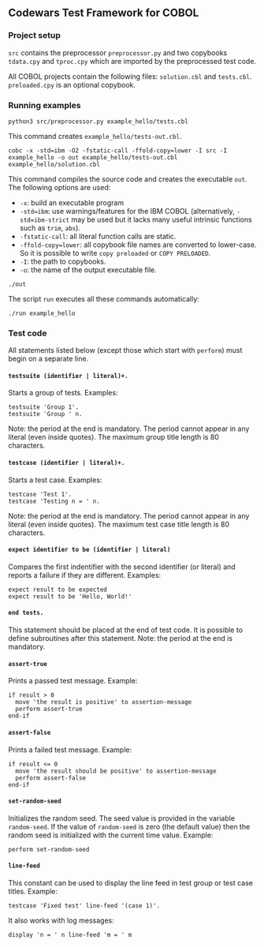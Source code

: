 ## Codewars Test Framework for COBOL

### Project setup

`src` contains the preprocessor `preprocessor.py` and two copybooks `tdata.cpy` and `tproc.cpy` which are imported by the preprocessed test code.

All COBOL projects contain the following files: `solution.cbl` and `tests.cbl`. `preloaded.cpy` is an optional copybook.

### Running examples

```
python3 src/preprocessor.py example_hello/tests.cbl
```

This command creates `example_hello/tests-out.cbl`.

```
cobc -x -std=ibm -O2 -fstatic-call -ffold-copy=lower -I src -I example_hello -o out example_hello/tests-out.cbl example_hello/solution.cbl
```

This command compiles the source code and creates the executable `out`. The following options are used:
- `-x`: build an executable program
- `-std=ibm`: use warnings/features for the IBM COBOL (alternatively, `-std=ibm-strict` may be used but it lacks many useful intrinsic functions such as `trim`, `abs`).
- `-fstatic-call`: all literal function calls are static.
- `-ffold-copy=lower`: all copybook file names are converted to lower-case. So it is possible to write `copy preloaded` or `COPY PRELOADED`.
- `-I`: the path to copybooks. 
- `-o`: the name of the output executable file.

```
./out
```

The script `run` executes all these commands automatically:
```
./run example_hello
```

### Test code

All statements listed below (except those which start with `perform`) must begin on a separate line.

#### `testsuite (identifier | literal)+.`
Starts a group of tests. Examples:
```
testsuite 'Group 1'.
testsuite 'Group ' n.
```
Note: the period at the end is mandatory. The period cannot appear in any literal (even inside quotes). The maximum group title length is 80 characters.

#### `testcase (identifier | literal)+.`
Starts a test case. Examples:
```
testcase 'Test 1'.
testcase 'Testing n = ' n.
```
Note: the period at the end is mandatory. The period cannot appear in any literal (even inside quotes). The maximum test case title length is 80 characters.

#### `expect identifier to be (identifier | literal)`
Compares the first indentifier with the second identifier (or literal) and reports a failure if they are different. Examples:
```
expect result to be expected
expect result to be 'Hello, World!'
```

#### `end tests.`
This statement should be placed at the end of test code. It is possible to define subroutines after this statement. Note: the period at the end is mandatory.

#### `assert-true`
Prints a passed test message. Example:
```cobol
if result > 0
  move 'the result is positive' to assertion-message
  perform assert-true
end-if
```

#### `assert-false`
Prints a failed test message. Example:
```cobol
if result <= 0
  move 'the result should be positive' to assertion-message
  perform assert-false
end-if
```

#### `set-random-seed`
Initializes the random seed. The seed value is provided in the variable `random-seed`. If the value of `random-seed` is zero (the default value) then the random seed is initialized with the current time value. Example:
```
perform set-random-seed
```

#### `line-feed`
This constant can be used to display the line feed in test group or test case titles. Example:
```cobol
testcase 'Fixed test' line-feed '(case 1)'.
```
It also works with log messages:
```cobol
display 'n = ' n line-feed 'm = ' m
```
